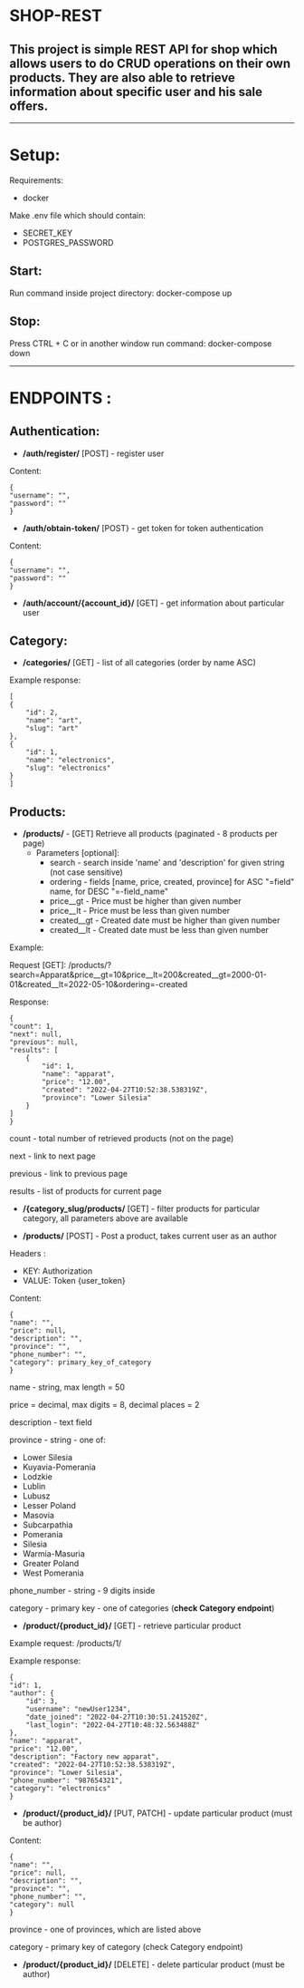 # SHOP-REST
## This project is simple REST API for shop which allows users to do CRUD operations on their own products. They are also able to retrieve information about specific user and his sale offers.

---
# Setup:
Requirements:
  + docker

Make .env file which should contain:
  + SECRET_KEY
  + POSTGRES_PASSWORD
    
## Start:
Run command inside project directory: docker-compose up

## Stop:
Press CTRL + C or in another window run command: docker-compose down

---
# ENDPOINTS :
## Authentication:
  + **/auth/register/** [POST] - register user

Content:

    {
    "username": "",
    "password": ""
    }

  + **/auth/obtain-token/** [POST} - get token for token authentication 

  Content: 

    {
    "username": "",
    "password": ""
    }

  + **/auth/account/{account_id}/** [GET] - get information about particular user
## Category:
  + **/categories/** [GET] - list of all categories (order by name ASC)

Example response:

    [
    {
        "id": 2,
        "name": "art",
        "slug": "art"
    },
    {
        "id": 1,
        "name": "electronics",
        "slug": "electronics"
    }
    ]
## Products:
+ **/products/** - [GET] Retrieve all products (paginated - 8 products per page)
  + Parameters [optional]:
    + search - search inside 'name' and 'description' for given string (not case sensitive)
    + ordering - fields [name, price, created, province] for ASC "=field" name, for DESC "=-field_name"
    + price__gt - Price must be higher than given number
    + price__lt - Price must be less than given number
    + created__gt - Created date must be higher than given number
    + created__lt - Created date must be less than given number 

Example:

Request [GET]: 
/products/?search=Apparat&price__gt=10&price__lt=200&created__gt=2000-01-01&created__lt=2022-05-10&ordering=-created

Response: 

    {
    "count": 1,
    "next": null,
    "previous": null,
    "results": [
        {
            "id": 1,
            "name": "apparat",
            "price": "12.00",
            "created": "2022-04-27T10:52:38.538319Z",
            "province": "Lower Silesia"
        }
    ]
    }
count - total number of retrieved products (not on the page)

next - link to next page

previous - link to previous page

results - list of products for current page

+  **/{category_slug/products/** [GET] - filter products for particular category, all parameters above are available

+ **/products/** [POST] - Post a product, takes current user as an author 


Headers : 
  + KEY: Authorization
  + VALUE: Token {user_token}

Content: 

    {
    "name": "",
    "price": null,
    "description": "",
    "province": "",
    "phone_number": "",
    "category": primary_key_of_category
    }

name - string, max length = 50

price = decimal, max digits = 8, decimal places = 2

description - text field

province - string - one of:
  + Lower Silesia
  + Kuyavia-Pomerania
  + Lodzkie
  + Lublin
  + Lubusz
  + Lesser Poland
  + Masovia
  + Subcarpathia
  + Pomerania
  + Silesia
  + Warmia-Masuria
  + Greater Poland
  + West Pomerania

phone_number - string - 9 digits inside

category - primary key - one of categories (**check Category endpoint**)

+ **/product/{product_id}/** [GET] - retrieve particular product

Example request: /products/1/

Example response:

    {
    "id": 1,
    "author": {
        "id": 3,
        "username": "newUser1234",
        "date_joined": "2022-04-27T10:30:51.241520Z",
        "last_login": "2022-04-27T10:48:32.563488Z"
    },
    "name": "apparat",
    "price": "12.00",
    "description": "Factory new apparat",
    "created": "2022-04-27T10:52:38.538319Z",
    "province": "Lower Silesia",
    "phone_number": "987654321",
    "category": "electronics"
    }

+ **/product/{product_id}/** [PUT, PATCH] - update particular product (must be author)

Content: 
    
    {
    "name": "",
    "price": null,
    "description": "",
    "province": "",
    "phone_number": "",
    "category": null
    }

province - one of provinces, which are listed above

category - primary key of category (check Category endpoint)

+ **/product/{product_id}/** [DELETE] - delete particular product (must be author)